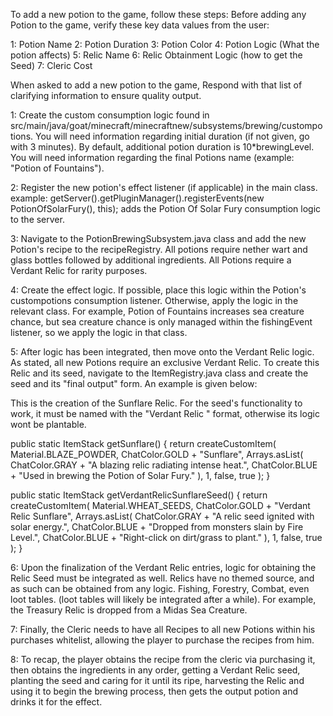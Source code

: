 To add a new potion to the game, follow these steps:
Before adding any Potion to the game, verify these key data values from the user:

1: Potion Name
2: Potion Duration
3: Potion Color
4: Potion Logic (What the potion affects)
5: Relic Name
6: Relic Obtainment Logic (how to get the Seed)
7: Cleric Cost

When asked to add a new potion to the game, Respond with that list of clarifying information to ensure quality output.

1: Create the custom consumption logic found in src/main/java/goat/minecraft/minecraftnew/subsystems/brewing/custompotions.
You will need information regarding initial duration (if not given, go with 3 minutes). By default, additional potion duration is 10*brewingLevel.
You will need information regarding the final Potions name (example: "Potion of Fountains"). 

2: Register the new potion's effect listener (if applicable) in the main class. 
example: getServer().getPluginManager().registerEvents(new PotionOfSolarFury(), this); adds the Potion Of Solar Fury consumption logic to the server.

3: Navigate to the PotionBrewingSubsystem.java class and add the new Potion's recipe to the recipeRegistry. All potions require nether wart and glass bottles followed by 
additional ingredients. All Potions require a Verdant Relic for rarity purposes. 

4: Create the effect logic. If possible, place this logic within the Potion's custompotions consumption listener. Otherwise, apply the logic in the relevant class. For 
example, Potion of Fountains increases sea creature chance, but sea creature chance is only managed within the fishingEvent listener, so we apply the logic in that class.

5: After logic has been integrated, then move onto the Verdant Relic logic. As stated, all new Potions require an exclusive Verdant Relic. To create this Relic and its seed,
navigate to the ItemRegistry.java class and create the seed and its "final output" form. An example is given below:

This is the creation of the Sunflare Relic. For the seed's functionality to work, it must be named with the "Verdant Relic <name>" format, otherwise its logic wont be 
plantable. 


public static ItemStack getSunflare() {
return createCustomItem(
Material.BLAZE_POWDER,
ChatColor.GOLD + "Sunflare",
Arrays.asList(
ChatColor.GRAY + "A blazing relic radiating intense heat.",
ChatColor.BLUE + "Used in brewing the Potion of Solar Fury."
),
1,
false,
true
);
}

public static ItemStack getVerdantRelicSunflareSeed() {
        return createCustomItem(
                Material.WHEAT_SEEDS,
                ChatColor.GOLD + "Verdant Relic Sunflare",
                Arrays.asList(
                        ChatColor.GRAY + "A relic seed ignited with solar energy.",
                        ChatColor.BLUE + "Dropped from monsters slain by Fire Level.",
                        ChatColor.BLUE + "Right-click on dirt/grass to plant."
                ),
                1,
                false,
                true
        );
    }

6: Upon the finalization of the Verdant Relic entries, logic for obtaining the Relic Seed must be integrated as well. Relics have no themed source, and as such can be 
obtained from any logic. Fishing, Forestry, Combat, even loot tables. (loot tables will likely be integrated after a while). For example, the Treasury Relic is dropped
from a Midas Sea Creature.

7: Finally, the Cleric needs to have all Recipes to all new Potions within his purchases whitelist, allowing the player to purchase the recipes from him.

8: To recap, the player obtains the recipe from the cleric via purchasing it, then obtains the ingredients in any order, getting a Verdant Relic seed,
planting the seed and caring for it until its ripe, harvesting the Relic and using it to begin the brewing process, then gets the output potion and drinks it for the effect.





















